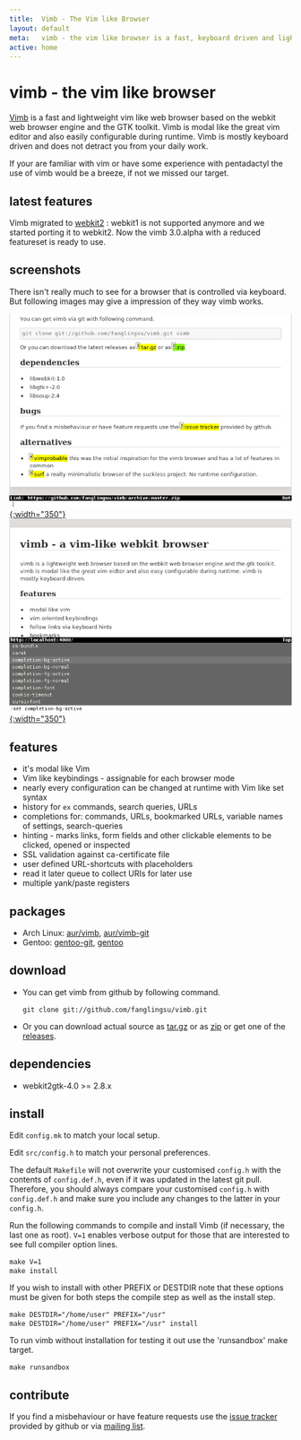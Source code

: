 ```yaml
---
title:  Vimb - The Vim like Browser
layout: default
meta:   vimb - the vim like browser is a fast, keyboard driven and lightweight web-browser
active: home
---
```


# vimb - the vim like browser

[Vimb][vimb] is a fast and lightweight vim like web browser based on the
webkit web browser engine and the GTK toolkit. Vimb is modal like the great
vim editor and also easily configurable during runtime. Vimb is mostly
keyboard driven and does not detract you from your daily work.

If your are familiar with vim or have some experience with pentadactyl the use
of vimb would be a breeze, if not we missed our target.

## latest features

Vimb migrated to [webkit2](https://github.com/fanglingsu/vimb/compare/2.12...3.0-alpha)
: webkit1 is not supported anymore and we started porting it to webkit2. Now
  the vimb 3.0.alpha with a reduced featureset is ready to use.

## screenshots

There isn't really much to see for a browser that is controlled via keyboard.
But following images may give a impression of they way vimb works.

[![vimb hinting marks active element like links](media/vimb-hints.png "link hinting (688x472 32kB)"){:width="350"}](media/vimb-hints.png)
[![completion with scrallable completion menu](media/vimb-completion.png "completion of settings (690x472 10kB)"){:width="350"}](media/vimb-completion.png)

## features

- it's modal like Vim
- Vim like keybindings - assignable for each browser mode
- nearly every configuration can be changed at runtime with Vim like set syntax
- history for `ex` commands, search queries, URLs
- completions for: commands, URLs, bookmarked URLs, variable names of settings, search-queries
- hinting - marks links, form fields and other clickable elements to
  be clicked, opened or inspected
- SSL validation against ca-certificate file
- user defined URL-shortcuts with placeholders
- read it later queue to collect URIs for later use
- multiple yank/paste registers

## packages

- Arch Linux: [aur/vimb][], [aur/vimb-git][]
- Gentoo: [gentoo-git][], [gentoo][]

## download

- You can get vimb from github by following command.

      git clone git://github.com/fanglingsu/vimb.git

- Or you can download actual source as [tar.gz][tgz] or as [zip][] or get
  one of the [releases][].

## dependencies

- webkit2gtk-4.0 >= 2.8.x

## install

Edit `config.mk` to match your local setup.

Edit `src/config.h` to match your personal preferences.

The default `Makefile` will not overwrite your customised `config.h` with the
contents of `config.def.h`, even if it was updated in the latest git pull.
Therefore, you should always compare your customised `config.h` with
`config.def.h` and make sure you include any changes to the latter in your
`config.h`.

Run the following commands to compile and install Vimb (if necessary, the last
one as root). `V=1` enables verbose output for those that are interested to
see full compiler option lines.

    make V=1
    make install

If you wish to install with other PREFIX or DESTDIR note that these options
must be given for both steps the compile step as well as the install step.

    make DESTDIR="/home/user" PREFIX="/usr"
    make DESTDIR="/home/user" PREFIX="/usr" install

To run vimb without installation for testing it out use the 'runsandbox' make
target.

    make runsandbox

## contribute

If you find a misbehaviour or have feature requests use the
[issue tracker][bug] provided by github or via [mailing list][mail].

[aur/vimb]:          https://aur.archlinux.org/packages/vimb
[aur/vimb-git]:      https://aur.archlinux.org/packages/vimb-git
[gentoo-git]:        https://github.com/tharvik/overlay/tree/master/www-client/vimb
[gentoo]:            https://github.com/hsoft/portage-overlay/tree/master/www-client/vimb
[vimb]:              https://github.com/fanglingsu/vimb "vimb project sources"
[mail]:              https://lists.sourceforge.net/lists/listinfo/vimb-users "vimb vim like browser - mailing list"
[bug]:               https://github.com/fanglingsu/vimb/issues "vimb vim like browser - issues"
[zip]:               https://github.com/fanglingsu/vimb/archive/master.zip "vimb download zip"
[tgz]:               https://github.com/fanglingsu/vimb/archive/master.tar.gz "vimb download tar.gz"
[releases]:          https://github.com/fanglingsu/vimb/releases "vimb download releases"
